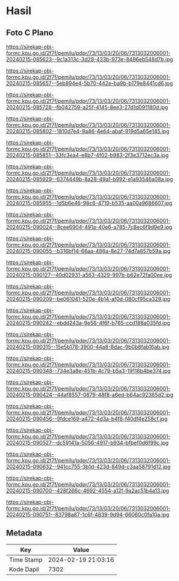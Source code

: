 # Hasil

## Foto C Plano

https://sirekap-obj-formc.kpu.go.id/2f7f/pemilu/pdpr/73/13/03/20/06/7313032006001-20240215-085623--9c1a313c-3d28-433b-973e-8486eb548d7b.jpg

https://sirekap-obj-formc.kpu.go.id/2f7f/pemilu/pdpr/73/13/03/20/06/7313032006001-20240215-085657--5eb894e4-5b70-442e-ba9b-b179e8441cd6.jpg

https://sirekap-obj-formc.kpu.go.id/2f7f/pemilu/pdpr/73/13/03/20/06/7313032006001-20240215-085728--fb042759-a25f-4145-8ee3-27d1d091180d.jpg

https://sirekap-obj-formc.kpu.go.id/2f7f/pemilu/pdpr/73/13/03/20/06/7313032006001-20240215-085802--1810d7e4-9a46-4e64-abaf-919d5a65e145.jpg

https://sirekap-obj-formc.kpu.go.id/2f7f/pemilu/pdpr/73/13/03/20/06/7313032006001-20240215-085851--33fc3ea4-e8b7-4f02-b983-2f3e3712ec3a.jpg

https://sirekap-obj-formc.kpu.go.id/2f7f/pemilu/pdpr/73/13/03/20/06/7313032006001-20240215-085929--6374449b-8a28-49a1-b992-e1a93546a08a.jpg

https://sirekap-obj-formc.kpu.go.id/2f7f/pemilu/pdpr/73/13/03/20/06/7313032006001-20240215-085955--1d5b6e46-98c6-4719-b535-aa00a9686607.jpg

https://sirekap-obj-formc.kpu.go.id/2f7f/pemilu/pdpr/73/13/03/20/06/7313032006001-20240215-090024--8cee6904-491a-40e6-a785-7c8ec6f9d9e9.jpg

https://sirekap-obj-formc.kpu.go.id/2f7f/pemilu/pdpr/73/13/03/20/06/7313032006001-20240215-090055--b316bf14-66aa-486a-8e27-74d7a857b59a.jpg

https://sirekap-obj-formc.kpu.go.id/2f7f/pemilu/pdpr/73/13/03/20/06/7313032006001-20240215-090127--40d02931-a563-4329-997b-b62e72fa00ee.jpg

https://sirekap-obj-formc.kpu.go.id/2f7f/pemilu/pdpr/73/13/03/20/06/7313032006001-20240215-090209--be061041-520e-4b14-af0d-080cf95ca329.jpg

https://sirekap-obj-formc.kpu.go.id/2f7f/pemilu/pdpr/73/13/03/20/06/7313032006001-20240215-090242--ebdd243a-9e56-4f6f-b765-ccd188a035fd.jpg

https://sirekap-obj-formc.kpu.go.id/2f7f/pemilu/pdpr/73/13/03/20/06/7313032006001-20240215-090315--15e5b178-3900-44a8-8dac-9b0b8fab16ab.jpg

https://sirekap-obj-formc.kpu.go.id/2f7f/pemilu/pdpr/73/13/03/20/06/7313032006001-20240215-090348--734e3a8e-451b-4c79-b5a3-19118b4be374.jpg

https://sirekap-obj-formc.kpu.go.id/2f7f/pemilu/pdpr/73/13/03/20/06/7313032006001-20240215-090424--44af8557-0879-48f8-a6ed-b64ac92365d2.jpg

https://sirekap-obj-formc.kpu.go.id/2f7f/pemilu/pdpr/73/13/03/20/06/7313032006001-20240215-090456--9fdce169-a472-4d3a-b4f8-f40df4e258cf.jpg

https://sirekap-obj-formc.kpu.go.id/2f7f/pemilu/pdpr/73/13/03/20/06/7313032006001-20240215-090527--dc59141a-5056-4917-b934-bfbef0d6f99c.jpg

https://sirekap-obj-formc.kpu.go.id/2f7f/pemilu/pdpr/73/13/03/20/06/7313032006001-20240215-090632--941cc755-3b1d-423d-849d-c3aa58791d12.jpg

https://sirekap-obj-formc.kpu.go.id/2f7f/pemilu/pdpr/73/13/03/20/06/7313032006001-20240215-090700--428f266c-4692-4554-a12f-9a2ac51b4a13.jpg

https://sirekap-obj-formc.kpu.go.id/2f7f/pemilu/pdpr/73/13/03/20/06/7313032006001-20240215-090751--83798a87-1c6f-4839-9d94-66060c0fa10a.jpg


## Metadata

| Key        | Value               |
| ---------- | ------------------- |
| Time Stamp | 2024-02-19 21:03:16 |
| Kode Dapil | 7302                |



